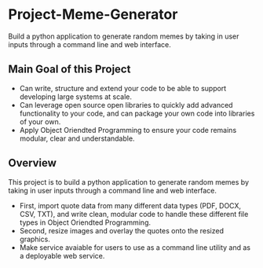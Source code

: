 # Project-Meme-Generator
Build a python application to generate random memes by taking in user inputs through a command line and web interface.

## Main Goal of this Project
* Can write, structure and extend your code to be able to support developing large systems at scale.
* Can leverage open source open libraries to quickly add advanced functionality to your code, and can package your own code into libraries of your own. 
* Apply Object Oriendted Programming to ensure your code remains modular, clear and understandable.

## Overview 
This project is to build a python application to generate random memes by taking in user inputs through a command line and web interface.
- First, import quote data from many different data types (PDF, DOCX, CSV, TXT), and write clean, modular code to handle these different file types in Object Oriendted Programming.
- Second, resize images and overlay the quotes onto the resized graphics.
- Make service avaiable for users to use as a command line utility and as a deployable web service.
